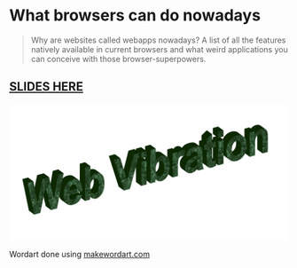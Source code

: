 # What browsers can do nowadays

> Why are websites called webapps nowadays? A list of all the features natively available in current browsers and what weird applications you can conceive with those browser-superpowers.

## [SLIDES HERE](https://slides.com/marcofugaro/what-browsers-can-do-nowadays/)

![](wordart-titles/vibration.png)

Wordart done using [makewordart.com](https://makewordart.com/)
